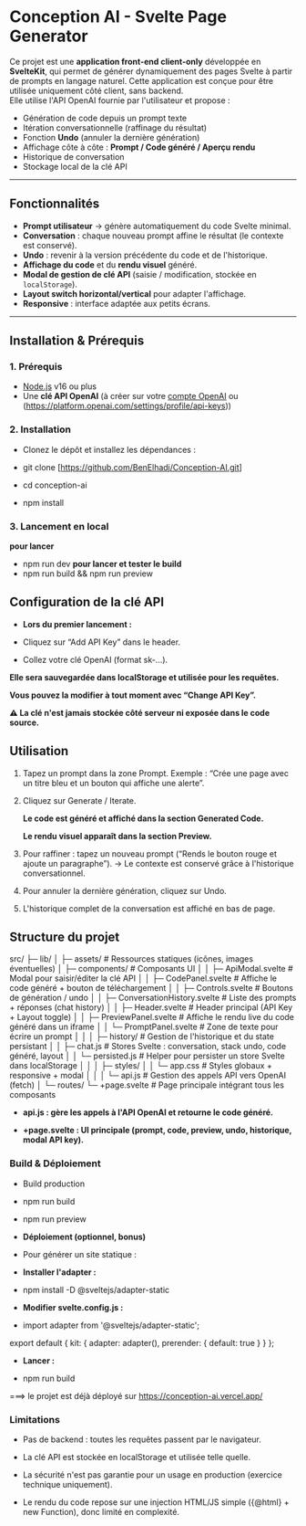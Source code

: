 # Conception AI - Svelte Page Generator

Ce projet est une **application front-end client-only** développée en **SvelteKit**, qui permet de générer dynamiquement des pages Svelte à partir de prompts en langage naturel.
Cette application est conçue pour être utilisée uniquement côté client, sans backend.  
Elle utilise l'API OpenAI fournie par l'utilisateur et propose :  
- Génération de code depuis un prompt texte  
- Itération conversationnelle (raffinage du résultat)  
- Fonction **Undo** (annuler la dernière génération)  
- Affichage côte à côte : **Prompt / Code généré / Aperçu rendu**  
- Historique de conversation  
- Stockage local de la clé API  

---

## Fonctionnalités

- **Prompt utilisateur** → génère automatiquement du code Svelte minimal.  
- **Conversation** : chaque nouveau prompt affine le résultat (le contexte est conservé).  
- **Undo** : revenir à la version précédente du code et de l'historique.  
- **Affichage du code** et du **rendu visuel** généré.  
- **Modal de gestion de clé API** (saisie / modification, stockée en `localStorage`).  
- **Layout switch horizontal/vertical** pour adapter l'affichage.  
- **Responsive** : interface adaptée aux petits écrans.  

---

## Installation & Prérequis

### 1. Prérequis
- [Node.js](https://nodejs.org/) v16 ou plus  
- Une **clé API OpenAI** (à créer sur votre [compte OpenAI](https://platform.openai.com/account/api-keys) ou (https://platform.openai.com/settings/profile/api-keys))  

### 2. Installation
- Clonez le dépôt et installez les dépendances :

- git clone [<https://github.com/BenElhadj/Conception-AI.git>]
- cd conception-ai
- npm install

### 3. Lancement en local
   **pour lancer**
- npm run dev
   **pour lancer et tester le build**
- npm run build && npm run preview

## Configuration de la clé API

- **Lors du premier lancement :**

- Cliquez sur “Add API Key” dans le header.

- Collez votre clé OpenAI (format sk-...).

**Elle sera sauvegardée dans localStorage et utilisée pour les requêtes.**

**Vous pouvez la modifier à tout moment avec “Change API Key”.**

**⚠️ La clé n'est jamais stockée côté serveur ni exposée dans le code source.**

##  Utilisation

1. Tapez un prompt dans la zone Prompt.
    Exemple : “Crée une page avec un titre bleu et un bouton qui affiche une alerte”.

2. Cliquez sur Generate / Iterate.

    **Le code est généré et affiché dans la section Generated Code.**

    **Le rendu visuel apparaît dans la section Preview.**

3. Pour raffiner : tapez un nouveau prompt (“Rends le bouton rouge et ajoute un paragraphe”).
→ Le contexte est conservé grâce à l'historique conversationnel.

4. Pour annuler la dernière génération, cliquez sur Undo.

5. L'historique complet de la conversation est affiché en bas de page.

##  Structure du projet

src/
├─ lib/
│   ├─ assets/                                  # Ressources statiques (icônes, images éventuelles)
│   ├─ components/                              # Composants UI
│   │   ├─ ApiModal.svelte                      # Modal pour saisir/éditer la clé API
│   │   ├─ CodePanel.svelte                     # Affiche le code généré + bouton de téléchargement
│   │   ├─ Controls.svelte                      # Boutons de génération / undo
│   │   ├─ ConversationHistory.svelte           # Liste des prompts + réponses (chat history)
│   │   ├─ Header.svelte                        # Header principal (API Key + Layout toggle)
│   │   ├─ PreviewPanel.svelte                  # Affiche le rendu live du code généré dans un iframe
│   │   └─ PromptPanel.svelte                   # Zone de texte pour écrire un prompt
│   │
│   ├─ history/                                 # Gestion de l'historique et du state persistant
│   │   ├─ chat.js                              # Stores Svelte : conversation, stack undo, code généré, layout
│   │   └─ persisted.js                         # Helper pour persister un store Svelte dans localStorage
│   │
│   ├─ styles/
│   │   └─ app.css                              # Styles globaux + responsive + modal
│   │
│   └─ api.js                                   # Gestion des appels API vers OpenAI (fetch)
│
└─ routes/
    └─ +page.svelte                             # Page principale intégrant tous les composants


- **api.js : gère les appels à l'API OpenAI et retourne le code généré.**

- **+page.svelte : UI principale (prompt, code, preview, undo, historique, modal API key).**

### Build & Déploiement
- Build production
- npm run build
- npm run preview

- **Déploiement (optionnel, bonus)**

- Pour générer un site statique :

- **Installer l'adapter :**

- npm install -D @sveltejs/adapter-static


- **Modifier svelte.config.js :**

- import adapter from '@sveltejs/adapter-static';

export default {
  kit: {
    adapter: adapter(),
    prerender: { default: true }
  }
};

- **Lancer :**

- npm run build

===> le projet est déjà déployé sur https://conception-ai.vercel.app/

### Limitations

- Pas de backend : toutes les requêtes passent par le navigateur.

- La clé API est stockée en localStorage et utilisée telle quelle.

- La sécurité n'est pas garantie pour un usage en production (exercice technique uniquement).

- Le rendu du code repose sur une injection HTML/JS simple ({@html} + new Function), donc limité en complexité.

